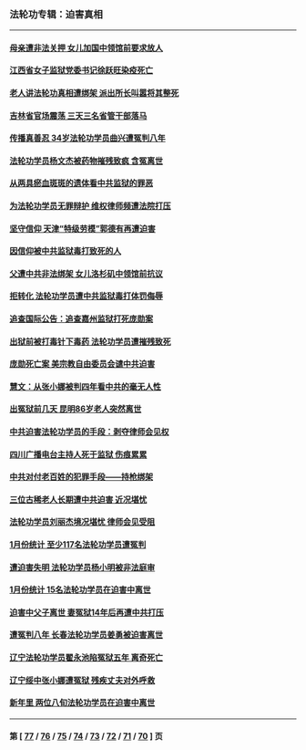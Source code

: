 ### 法轮功专辑：迫害真相
---
#### [母亲遭非法关押 女儿加国中领馆前要求放人](../../pages/nf4379/n13941094.md?03030430) 
#### [江西省女子监狱党委书记徐跃旺染疫死亡](../../pages/nf4379/n13940039.md?03030430) 
#### [老人讲法轮功真相遭绑架 派出所长叫嚣将其整死](../../pages/nf4379/n13939553.md?03030430) 
#### [吉林省官场震荡 三天三名省管干部落马](../../pages/nf4379/n13939851.md?03030430) 
#### [传播真善忍 34岁法轮功学员曲兴遭冤判八年](../../pages/nf4379/n13939536.md?03030430) 
#### [法轮功学员杨文杰被药物摧残致疯 含冤离世](../../pages/nf4379/n13938659.md?03030430) 
#### [从两具瘀血斑斑的遗体看中共监狱的罪恶](../../pages/nf4379/n13936388.md?03030430) 
#### [为法轮功学员无罪辩护 维权律师频遭法院打压](../../pages/nf4379/n13937296.md?03030430) 
#### [坚守信仰 天津“特级劳模”郭德有再遭迫害](../../pages/nf4379/n13934725.md?03030430) 
#### [因信仰被中共监狱毒打致死的人](../../pages/nf4379/n13934141.md?03030430) 
#### [父遭中共非法绑架 女儿洛杉矶中领馆前抗议](../../pages/nf4379/n13933807.md?03030430) 
#### [拒转化 法轮功学员遭中共监狱毒打体罚侮辱](../../pages/nf4379/n13928989.md?03030430) 
#### [追查国际公告：追查嘉州监狱打死庞勋案](../../pages/nf4379/n13933461.md?03030430) 
#### [出狱前被打毒针下毒药 法轮功学员遭摧残致死](../../pages/nf4379/n13931976.md?03030430) 
#### [庞勋死亡案 美宗教自由委员会谴中共迫害](../../pages/nf4379/n13932260.md?03030430) 
#### [慧文：从张小娜被判四年看中共的毫无人性](../../pages/nf4379/n13931796.md?03030430) 
#### [出冤狱前几天 昆明86岁老人突然离世](../../pages/nf4379/n13931228.md?03030430) 
#### [中共迫害法轮功学员的手段：剥夺律师会见权](../../pages/nf4379/n13929748.md?03030430) 
#### [四川广播电台主持人死于监狱 伤痕累累](../../pages/nf4379/n13929027.md?03030430) 
#### [中共对付老百姓的犯罪手段——持枪绑架](../../pages/nf4379/n13926448.md?03030430) 
#### [三位古稀老人长期遭中共迫害 近况堪忧](../../pages/nf4379/n13924554.md?03030430) 
#### [法轮功学员刘丽杰境况堪忧 律师会见受阻](../../pages/nf4379/n13924569.md?03030430) 
#### [1月份统计 至少117名法轮功学员遭冤判](../../pages/nf4379/n13924061.md?03030430) 
#### [遭迫害失明 法轮功学员杨小明被非法庭审](../../pages/nf4379/n13920152.md?03030430) 
#### [1月份统计 15名法轮功学员在迫害中离世](../../pages/nf4379/n13922556.md?03030430) 
#### [迫害中父子离世 妻冤狱14年后再遭中共打压](../../pages/nf4379/n13920995.md?03030430) 
#### [遭冤判八年 长春法轮功学员姜勇被迫害离世](../../pages/nf4379/n13919478.md?03030430) 
#### [辽宁法轮功学员翟永池陷冤狱五年 离奇死亡](../../pages/nf4379/n13916049.md?03030430) 
#### [辽宁绥中张小娜遭冤狱 残疾丈夫对外呼救](../../pages/nf4379/n13915683.md?03030430) 
#### [新年里 两位八旬法轮功学员在迫害中离世](../../pages/nf4379/n13915319.md?03030430) 

---
#### 第 [ [77](./77.md?03030430) / [76](./76.md?03030430) / [75](./75.md?03030430) / [74](./74.md?03030430) / [73](./73.md?03030430) / [72](./72.md?03030430) / [71](./71.md?03030430) / [70](./70.md?03030430) ] 页

